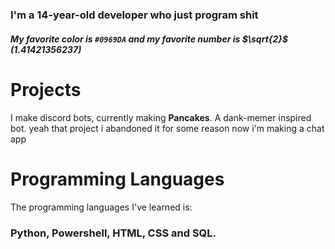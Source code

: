 # 
### I'm a 14-year-old developer who just program shit
##### My favorite color is `#0969DA` and my favorite number is $`\sqrt{2}`$ (1.41421356237)
# Projects
I make discord bots, currently making **Pancakes**. A dank-memer inspired bot.
yeah that project i abandoned it for some reason
now i'm making a chat app
# Programming Languages
The programming languages I've learned is:
### Python, Powershell, HTML, CSS and SQL.
